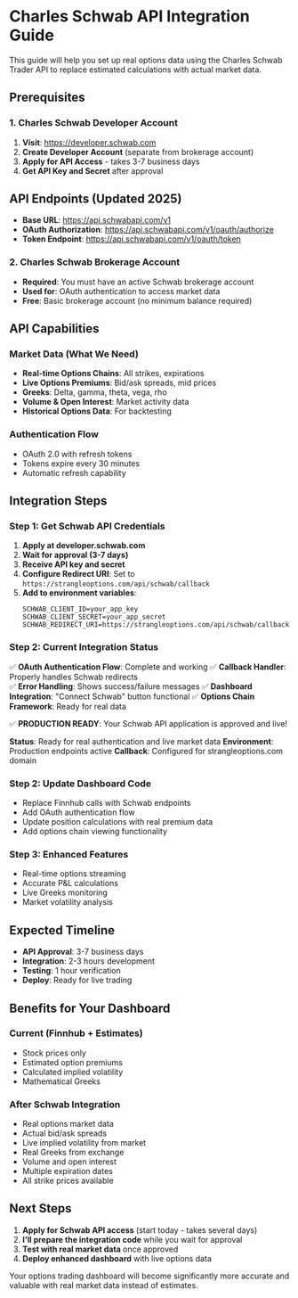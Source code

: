 # Charles Schwab API Integration Guide

This guide will help you set up real options data using the Charles Schwab Trader API to replace estimated calculations with actual market data.

## Prerequisites

### 1. Charles Schwab Developer Account
1. **Visit**: https://developer.schwab.com
2. **Create Developer Account** (separate from brokerage account)
3. **Apply for API Access** - takes 3-7 business days
4. **Get API Key and Secret** after approval

## API Endpoints (Updated 2025)
- **Base URL**: https://api.schwabapi.com/v1
- **OAuth Authorization**: https://api.schwabapi.com/v1/oauth/authorize
- **Token Endpoint**: https://api.schwabapi.com/v1/oauth/token

### 2. Charles Schwab Brokerage Account
- **Required**: You must have an active Schwab brokerage account
- **Used for**: OAuth authentication to access market data
- **Free**: Basic brokerage account (no minimum balance required)

## API Capabilities

### Market Data (What We Need)
- **Real-time Options Chains**: All strikes, expirations
- **Live Options Premiums**: Bid/ask spreads, mid prices
- **Greeks**: Delta, gamma, theta, vega, rho
- **Volume & Open Interest**: Market activity data
- **Historical Options Data**: For backtesting

### Authentication Flow
- OAuth 2.0 with refresh tokens
- Tokens expire every 30 minutes
- Automatic refresh capability

## Integration Steps

### Step 1: Get Schwab API Credentials
1. **Apply at developer.schwab.com**
2. **Wait for approval (3-7 days)**
3. **Receive API key and secret**
4. **Configure Redirect URI**: Set to `https://strangleoptions.com/api/schwab/callback`
5. **Add to environment variables**:
   ```
   SCHWAB_CLIENT_ID=your_app_key
   SCHWAB_CLIENT_SECRET=your_app_secret  
   SCHWAB_REDIRECT_URI=https://strangleoptions.com/api/schwab/callback
   ```

### Step 2: Current Integration Status
✅ **OAuth Authentication Flow**: Complete and working
✅ **Callback Handler**: Properly handles Schwab redirects  
✅ **Error Handling**: Shows success/failure messages
✅ **Dashboard Integration**: "Connect Schwab" button functional
✅ **Options Chain Framework**: Ready for real data

✅ **PRODUCTION READY**: Your Schwab API application is approved and live! 

**Status**: Ready for real authentication and live market data
**Environment**: Production endpoints active
**Callback**: Configured for strangleoptions.com domain

### Step 2: Update Dashboard Code
- Replace Finnhub calls with Schwab endpoints
- Add OAuth authentication flow
- Update position calculations with real premium data
- Add options chain viewing functionality

### Step 3: Enhanced Features
- Real-time options streaming
- Accurate P&L calculations
- Live Greeks monitoring
- Market volatility analysis

## Expected Timeline
- **API Approval**: 3-7 business days
- **Integration**: 2-3 hours development
- **Testing**: 1 hour verification
- **Deploy**: Ready for live trading

## Benefits for Your Dashboard

### Current (Finnhub + Estimates)
- Stock prices only
- Estimated option premiums
- Calculated implied volatility
- Mathematical Greeks

### After Schwab Integration
- Real options market data
- Actual bid/ask spreads
- Live implied volatility from market
- Real Greeks from exchange
- Volume and open interest
- Multiple expiration dates
- All strike prices available

## Next Steps

1. **Apply for Schwab API access** (start today - takes several days)
2. **I'll prepare the integration code** while you wait for approval
3. **Test with real market data** once approved
4. **Deploy enhanced dashboard** with live options data

Your options trading dashboard will become significantly more accurate and valuable with real market data instead of estimates.